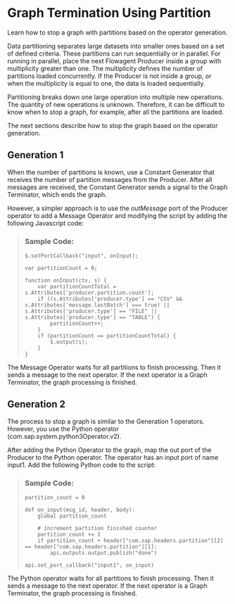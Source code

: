 <!-- loio76478fd5bd5a4b709e4b28ad23e71224 -->

# Graph Termination Using Partition

Learn how to stop a graph with partitions based on the operator generation.

Data partitioning separates large datasets into smaller ones based on a set of defined criteria. These partitions can run sequentially or in parallel. For running in parallel, place the next Flowagent Producer inside a group with multiplicity greater than one. The multiplicity defines the number of partitions loaded concurrently. If the Producer is not inside a group, or when the multiplicity is equal to one, the data is loaded sequentially.

Partitioning breaks down one large operation into multiple new operations. The quantity of new operations is unknown. Therefore, it can be difficult to know when to stop a graph, for example, after all the partitions are loaded.

The next sections describe how to stop the graph based on the operator generation.



<a name="loio76478fd5bd5a4b709e4b28ad23e71224__section_nb5_lnf_crb"/>

## Generation 1

When the number of partitions is known, use a Constant Generator that receives the number of partition messages from the Producer. After all messages are received, the Constant Generator sends a signal to the Graph Terminator, which ends the graph.

However, a simpler approach is to use the *outMessage* port of the Producer operator to add a Message Operator and modifying the script by adding the following Javascript code:

> ### Sample Code:  
> ```
> $.setPortCallback("input", onInput);
> 
> var partitionCount = 0;
> 
> function onInput(ctx, s) {
>     var partitionCountTotal = s.Attributes['producer.partition.count'];
>     if ((s.Attributes['producer.type'] == "CSV" && s.Attributes['message.lastBatch'] === true) || s.Attributes['producer.type'] == "FILE" || s.Attributes['producer.type'] == "TABLE") {
>         partitionCount++;
>     }
>     if (partitionCount == partitionCountTotal) {
>         $.output(s);
>     }
> }
> ```

The Message Operator waits for all partitions to finish processing. Then it sends a message to the next operator. If the next operator is a Graph Terminator, the graph processing is finished.



<a name="loio76478fd5bd5a4b709e4b28ad23e71224__section_rff_vnf_crb"/>

## Generation 2

The process to stop a graph is similar to the Generation 1 operators. However, you use the Python operator \(com.sap.system.python3Operator.v2\).

After adding the Python Operator to the graph, map the out port of the Producer to the Python operator. The operator has an input port of name input1. Add the following Python code to the script:

> ### Sample Code:  
> ```
> partition_count = 0
> 
> def on_input(msg_id, header, body):
>     global partition_count
>     
>     # increment partition finished counter
>     partition_count += 1
>     if partition_count + header["com.sap.headers.partition"][2] == header["com.sap.headers.partition"][1]:
>         api.outputs.output.publish("done")
> 
> api.set_port_callback("input1", on_input)
> ```

The Python operator waits for all partitions to finish processing. Then it sends a message to the next operator. If the next operator is a Graph Terminator, the graph processing is finished.

